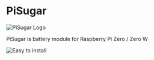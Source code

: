 # PiSugar
![PiSugar Logo](https://raw.githubusercontent.com/JdaieLin/PiSugar/master/logo.jpg)

PiSugar is battery module for Raspberry Pi Zero / Zero W

![Easy to install](https://raw.githubusercontent.com/JdaieLin/PiSugar/master/installation.gif)

